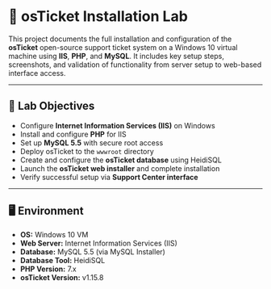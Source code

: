 # 🎫 osTicket Installation Lab

This project documents the full installation and configuration of the **osTicket** open-source support ticket system on a Windows 10 virtual machine using **IIS**, **PHP**, and **MySQL**. It includes key setup steps, screenshots, and validation of functionality from server setup to web-based interface access.

---

## 📌 Lab Objectives

- Configure **Internet Information Services (IIS)** on Windows
- Install and configure **PHP** for IIS
- Set up **MySQL 5.5** with secure root access
- Deploy osTicket to the `wwwroot` directory
- Create and configure the **osTicket database** using HeidiSQL
- Launch the **osTicket web installer** and complete installation
- Verify successful setup via **Support Center interface**

---

## 🖥️ Environment

- **OS:** Windows 10 VM
- **Web Server:** Internet Information Services (IIS)
- **Database:** MySQL 5.5 (via MySQL Installer)
- **Database Tool:** HeidiSQL
- **PHP Version:** 7.x
- **osTicket Version:** v1.15.8
